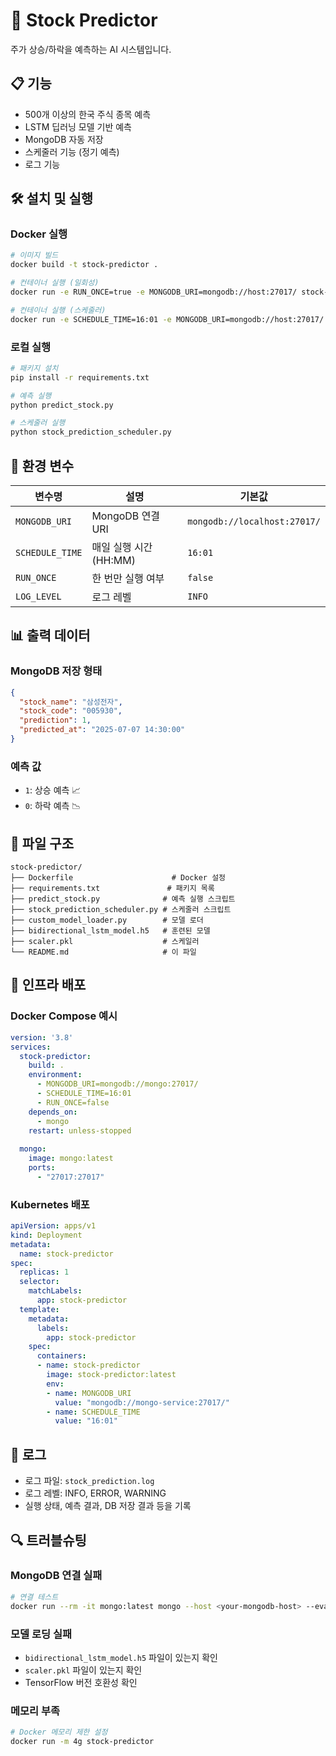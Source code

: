 # 🚀 Stock Predictor

주가 상승/하락을 예측하는 AI 시스템입니다.

## 📋 기능

- 500개 이상의 한국 주식 종목 예측
- LSTM 딥러닝 모델 기반 예측
- MongoDB 자동 저장
- 스케줄러 기능 (정기 예측)
- 로그 기능

## 🛠️ 설치 및 실행

### Docker 실행
```bash
# 이미지 빌드
docker build -t stock-predictor .

# 컨테이너 실행 (일회성)
docker run -e RUN_ONCE=true -e MONGODB_URI=mongodb://host:27017/ stock-predictor

# 컨테이너 실행 (스케줄러)
docker run -e SCHEDULE_TIME=16:01 -e MONGODB_URI=mongodb://host:27017/ stock-predictor
```

### 로컬 실행
```bash
# 패키지 설치
pip install -r requirements.txt

# 예측 실행
python predict_stock.py

# 스케줄러 실행
python stock_prediction_scheduler.py
```

## 🔧 환경 변수

| 변수명 | 설명 | 기본값 |
|--------|------|--------|
| `MONGODB_URI` | MongoDB 연결 URI | `mongodb://localhost:27017/` |
| `SCHEDULE_TIME` | 매일 실행 시간 (HH:MM) | `16:01` |
| `RUN_ONCE` | 한 번만 실행 여부 | `false` |
| `LOG_LEVEL` | 로그 레벨 | `INFO` |

## 📊 출력 데이터

### MongoDB 저장 형태
```json
{
  "stock_name": "삼성전자",
  "stock_code": "005930",
  "prediction": 1,
  "predicted_at": "2025-07-07 14:30:00"
}
```

### 예측 값
- `1`: 상승 예측 📈
- `0`: 하락 예측 📉

## 📁 파일 구조

```
stock-predictor/
├── Dockerfile                      # Docker 설정
├── requirements.txt               # 패키지 목록
├── predict_stock.py              # 예측 실행 스크립트
├── stock_prediction_scheduler.py # 스케줄러 스크립트
├── custom_model_loader.py        # 모델 로더
├── bidirectional_lstm_model.h5   # 훈련된 모델
├── scaler.pkl                    # 스케일러
└── README.md                     # 이 파일
```

## 🚀 인프라 배포

### Docker Compose 예시
```yaml
version: '3.8'
services:
  stock-predictor:
    build: .
    environment:
      - MONGODB_URI=mongodb://mongo:27017/
      - SCHEDULE_TIME=16:01
      - RUN_ONCE=false
    depends_on:
      - mongo
    restart: unless-stopped
  
  mongo:
    image: mongo:latest
    ports:
      - "27017:27017"
```

### Kubernetes 배포
```yaml
apiVersion: apps/v1
kind: Deployment
metadata:
  name: stock-predictor
spec:
  replicas: 1
  selector:
    matchLabels:
      app: stock-predictor
  template:
    metadata:
      labels:
        app: stock-predictor
    spec:
      containers:
      - name: stock-predictor
        image: stock-predictor:latest
        env:
        - name: MONGODB_URI
          value: "mongodb://mongo-service:27017/"
        - name: SCHEDULE_TIME
          value: "16:01"
```

## 📝 로그

- 로그 파일: `stock_prediction.log`
- 로그 레벨: INFO, ERROR, WARNING
- 실행 상태, 예측 결과, DB 저장 결과 등을 기록

## 🔍 트러블슈팅

### MongoDB 연결 실패
```bash
# 연결 테스트
docker run --rm -it mongo:latest mongo --host <your-mongodb-host> --eval "db.adminCommand('ping')"
```

### 모델 로딩 실패
- `bidirectional_lstm_model.h5` 파일이 있는지 확인
- `scaler.pkl` 파일이 있는지 확인
- TensorFlow 버전 호환성 확인

### 메모리 부족
```bash
# Docker 메모리 제한 설정
docker run -m 4g stock-predictor
``` 